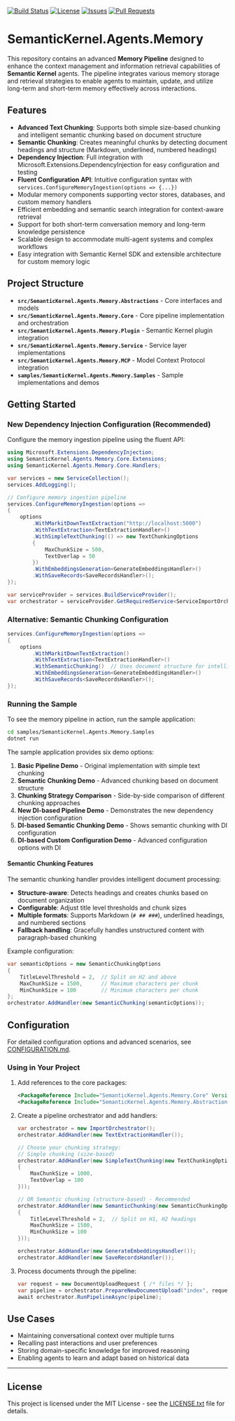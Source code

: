 [![Build Status](https://github.com/kbeaugrand/SemanticKernel.Agents.Memory/actions/workflows/ci.yml/badge.svg)](https://github.com/kbeaugrand/SemanticKernel.Agents.Memory/actions)
[![License](https://img.shields.io/github/license/kbeaugrand/SemanticKernel.Agents.Memory.svg)](https://github.com/kbeaugrand/SemanticKernel.Agents.Memory/blob/main/LICENSE)
[![Issues](https://img.shields.io/github/issues/kbeaugrand/SemanticKernel.Agents.Memory.svg)](https://github.com/kbeaugrand/SemanticKernel.Agents.Memory/issues)
[![Pull Requests](https://img.shields.io/github/issues-pr/kbeaugrand/SemanticKernel.Agents.Memory.svg)](https://github.com/kbeaugrand/SemanticKernel.Agents.Memory/pulls)

# SemanticKernel.Agents.Memory

This repository contains an advanced **Memory Pipeline** designed to enhance the context management and information retrieval capabilities of **Semantic Kernel** agents. The pipeline integrates various memory storage and retrieval strategies to enable agents to maintain, update, and utilize long-term and short-term memory effectively across interactions.

## Features

- **Advanced Text Chunking**: Supports both simple size-based chunking and intelligent semantic chunking based on document structure
- **Semantic Chunking**: Creates meaningful chunks by detecting document headings and structure (Markdown, underlined, numbered headings)
- **Dependency Injection**: Full integration with Microsoft.Extensions.DependencyInjection for easy configuration and testing
- **Fluent Configuration API**: Intuitive configuration syntax with `services.ConfigureMemoryIngestion(options => {...})`
- Modular memory components supporting vector stores, databases, and custom memory handlers  
- Efficient embedding and semantic search integration for context-aware retrieval  
- Support for both short-term conversation memory and long-term knowledge persistence  
- Scalable design to accommodate multi-agent systems and complex workflows  
- Easy integration with Semantic Kernel SDK and extensible architecture for custom memory logic  

## Project Structure

- **`src/SemanticKernel.Agents.Memory.Abstractions`** - Core interfaces and models
- **`src/SemanticKernel.Agents.Memory.Core`** - Core pipeline implementation and orchestration
- **`src/SemanticKernel.Agents.Memory.Plugin`** - Semantic Kernel plugin integration
- **`src/SemanticKernel.Agents.Memory.Service`** - Service layer implementations
- **`src/SemanticKernel.Agents.Memory.MCP`** - Model Context Protocol integration
- **`samples/SemanticKernel.Agents.Memory.Samples`** - Sample implementations and demos

## Getting Started

### New Dependency Injection Configuration (Recommended)

Configure the memory ingestion pipeline using the fluent API:

```csharp
using Microsoft.Extensions.DependencyInjection;
using SemanticKernel.Agents.Memory.Core.Extensions;
using SemanticKernel.Agents.Memory.Core.Handlers;

var services = new ServiceCollection();
services.AddLogging();

// Configure memory ingestion pipeline
services.ConfigureMemoryIngestion(options =>
{
    options
        .WithMarkitDownTextExtraction("http://localhost:5000")
        .WithTextExtraction<TextExtractionHandler>()
        .WithSimpleTextChunking(() => new TextChunkingOptions
        {
            MaxChunkSize = 500,
            TextOverlap = 50
        })
        .WithEmbeddingsGeneration<GenerateEmbeddingsHandler>()
        .WithSaveRecords<SaveRecordsHandler>();
});

var serviceProvider = services.BuildServiceProvider();
var orchestrator = serviceProvider.GetRequiredService<ServiceImportOrchestrator>();
```

### Alternative: Semantic Chunking Configuration

```csharp
services.ConfigureMemoryIngestion(options =>
{
    options
        .WithMarkitDownTextExtraction()
        .WithTextExtraction<TextExtractionHandler>()
        .WithSemanticChunking()  // Uses document structure for intelligent chunking
        .WithEmbeddingsGeneration<GenerateEmbeddingsHandler>()
        .WithSaveRecords<SaveRecordsHandler>();
});
```

### Running the Sample

To see the memory pipeline in action, run the sample application:

```bash
cd samples/SemanticKernel.Agents.Memory.Samples
dotnet run
```

The sample application provides six demo options:

1. **Basic Pipeline Demo** - Original implementation with simple text chunking
2. **Semantic Chunking Demo** - Advanced chunking based on document structure  
3. **Chunking Strategy Comparison** - Side-by-side comparison of different chunking approaches
4. **New DI-based Pipeline Demo** - Demonstrates the new dependency injection configuration
5. **DI-based Semantic Chunking Demo** - Shows semantic chunking with DI configuration
6. **DI-based Custom Configuration Demo** - Advanced configuration options with DI

#### Semantic Chunking Features

The semantic chunking handler provides intelligent document processing:
- **Structure-aware**: Detects headings and creates chunks based on document organization
- **Configurable**: Adjust title level thresholds and chunk sizes
- **Multiple formats**: Supports Markdown (`# ## ###`), underlined headings, and numbered sections
- **Fallback handling**: Gracefully handles unstructured content with paragraph-based chunking

Example configuration:
```csharp
var semanticOptions = new SemanticChunkingOptions
{
    TitleLevelThreshold = 2,  // Split on H2 and above
    MaxChunkSize = 1500,      // Maximum characters per chunk
    MinChunkSize = 100        // Minimum characters per chunk
};
orchestrator.AddHandler(new SemanticChunking(semanticOptions));
```

## Configuration

For detailed configuration options and advanced scenarios, see [CONFIGURATION.md](CONFIGURATION.md).

### Using in Your Project

1. Add references to the core packages:
   ```xml
   <PackageReference Include="SemanticKernel.Agents.Memory.Core" Version="1.0.0" />
   <PackageReference Include="SemanticKernel.Agents.Memory.Abstractions" Version="1.0.0" />
   ```

2. Create a pipeline orchestrator and add handlers:
   ```csharp
   var orchestrator = new ImportOrchestrator();
   orchestrator.AddHandler(new TextExtractionHandler());
   
   // Choose your chunking strategy:
   // Simple chunking (size-based)
   orchestrator.AddHandler(new SimpleTextChunking(new TextChunkingOptions 
   { 
       MaxChunkSize = 1000, 
       TextOverlap = 100 
   }));
   
   // OR Semantic chunking (structure-based) - Recommended
   orchestrator.AddHandler(new SemanticChunking(new SemanticChunkingOptions
   {
       TitleLevelThreshold = 2,  // Split on H1, H2 headings
       MaxChunkSize = 1500,
       MinChunkSize = 100
   }));
   
   orchestrator.AddHandler(new GenerateEmbeddingsHandler());
   orchestrator.AddHandler(new SaveRecordsHandler());
   ```

3. Process documents through the pipeline:
   ```csharp
   var request = new DocumentUploadRequest { /* files */ };
   var pipeline = orchestrator.PrepareNewDocumentUpload("index", request, context);
   await orchestrator.RunPipelineAsync(pipeline);
   ```  

## Use Cases

- Maintaining conversational context over multiple turns  
- Recalling past interactions and user preferences  
- Storing domain-specific knowledge for improved reasoning  
- Enabling agents to learn and adapt based on historical data  

---

## License

This project is licensed under the MIT License - see the [LICENSE.txt](LICENSE.txt) file for details.
